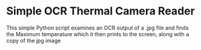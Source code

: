 Simple OCR Thermal Camera Reader
================================
This simple Python script examines an OCR output of a .jpg file and finds the Maximum temperature which it then prints to the screen, along with a copy of the jpg image
